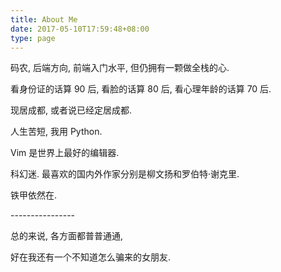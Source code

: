 ```yaml
---
title: About Me
date: 2017-05-10T17:59:48+08:00
type: page
---
```


码农, 后端方向, 前端入门水平, 但仍拥有一颗做全栈的心.

看身份证的话算 90 后, 看脸的话算 80 后, 看心理年龄的话算 70 后.

现居成都, 或者说已经定居成都.

人生苦短, 我用 Python.

Vim 是世界上最好的编辑器.

科幻迷. 最喜欢的国内外作家分别是柳文扬和罗伯特·谢克里.

铁甲依然在.

\-\-\-\-\-\-\-\-\-\-\-\-\-\-\-\-

总的来说, 各方面都普普通通,

好在我还有一个不知道怎么骗来的女朋友.
